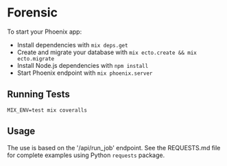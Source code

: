 # Forensic

To start your Phoenix app:

  * Install dependencies with `mix deps.get`
  * Create and migrate your database with `mix ecto.create && mix ecto.migrate`
  * Install Node.js dependencies with `npm install`
  * Start Phoenix endpoint with `mix phoenix.server`

## Running Tests
```
MIX_ENV=test mix coveralls
```

## Usage

The use is based on the '/api/run_job' endpoint. See the REQUESTS.md
file for complete examples using Python `requests` package.
